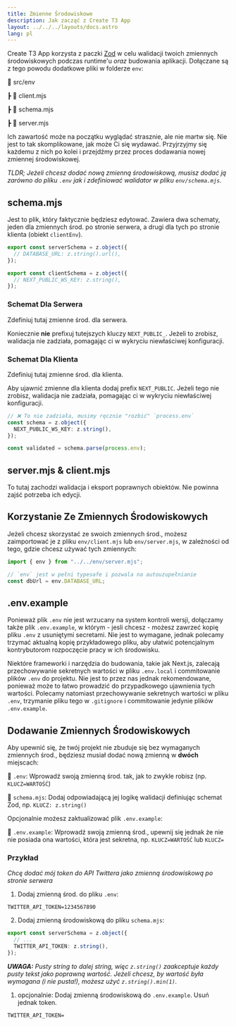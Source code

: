 ```yaml
---
title: Zmienne Środowiskowe
description: Jak zacząć z Create T3 App
layout: ../../../layouts/docs.astro
lang: pl
---
```


Create T3 App korzysta z paczki [Zod](https://github.com/colinhacks/zod) w celu walidacji twoich zmiennych środowiskowych podczas runtime'u _oraz_ budowania aplikacji. Dołączane są z tego powodu dodatkowe pliki w folderze `env`:

📁 src/env

┣ 📄 client.mjs

┣ 📄 schema.mjs

┣ 📄 server.mjs

Ich zawartość może na początku wyglądać strasznie, ale nie martw się. Nie jest to tak skomplikowane, jak może Ci się wydawać. Przyjrzyjmy się każdemu z nich po kolei i przejdźmy przez proces dodawania nowej zmiennej środowiskowej.

_TLDR; Jeżeli chcesz dodać nową zmienną środowiskową, musisz dodać ją zarówno do pliku `.env` jak i zdefiniować walidator w pliku `env/schema.mjs`._

## schema.mjs

Jest to plik, który faktycznie będziesz edytować. Zawiera dwa schematy, jeden dla zmiennych środ. po stronie serwera, a drugi dla tych po stronie klienta (obiekt `clientEnv`).

```ts:env/schema.mjs
export const serverSchema = z.object({
  // DATABASE_URL: z.string().url(),
});

export const clientSchema = z.object({
  // NEXT_PUBLIC_WS_KEY: z.string(),
});
```

### Schemat Dla Serwera

Zdefiniuj tutaj zmienne środ. dla serwera.

Koniecznie **nie** prefixuj tutejszych kluczy `NEXT_PUBLIC_`. Jeżeli to zrobisz, walidacja nie zadziała, pomagając ci w wykryciu niewłaściwej konfiguracji.

### Schemat Dla Klienta

Zdefiniuj tutaj zmienne środ. dla klienta.

Aby ujawnić zmienne dla klienta dodaj prefix `NEXT_PUBLIC`. Jeżeli tego nie zrobisz, walidacja nie zadziała, pomagając ci w wykryciu niewłaściwej konfiguracji.

```ts
// ❌ To nie zadziała, musimy ręcznie "rozbić" `process.env`
const schema = z.object({
  NEXT_PUBLIC_WS_KEY: z.string(),
});

const validated = schema.parse(process.env);
```

## server.mjs & client.mjs

To tutaj zachodzi walidacja i eksport poprawnych obiektów. Nie powinna zajść potrzeba ich edycji.

## Korzystanie Ze Zmiennych Środowiskowych

Jeżeli chcesz skorzystać ze swoich zmiennych środ., możesz zaimportować je z pliku `env/client.mjs` lub `env/server.mjs`, w zależności od tego, gdzie chcesz używać tych zmiennych:

```ts:pages/api/hello.ts
import { env } from "../../env/server.mjs";

// `env` jest w pełni typesafe i pozwala na autouzupełnianie
const dbUrl = env.DATABASE_URL;
```

## .env.example

Ponieważ plik `.env` nie jest wrzucany na system kontroli wersji, dołączamy także plik `.env.example`, w którym - jesli chcesz - możesz zawrzeć kopię pliku `.env` z usuniętymi secretami. Nie jest to wymagane, jednak polecamy trzymać aktualną kopię przykładowego pliku, aby ułatwić potencjalnym kontrybutorom rozpoczęcie pracy w ich środowisku.

Niektóre frameworki i narzędzia do budowania, takie jak Next.js, zalecają przechowywanie sekretnych wartości w pliku `.env.local` i commitowanie plików `.env` do projektu. Nie jest to przez nas jednak rekomendowane, ponieważ może to łatwo prowadzić do przypadkowego ujawnienia tych wartości. Polecamy natomiast przechowywanie sekretnych wartości w pliku `.env`, trzymanie pliku tego w `.gitignore` i commitowanie jedynie plików `.env.example`.

## Dodawanie Zmiennych Środowiskowych

Aby upewnić się, że twój projekt nie zbuduje się bez wymaganych zmiennych środ., będziesz musiał dodać nową zmienną w **dwóch** miejscach:

📄 `.env`: Wprowadź swoją zmienną środ. tak, jak to zwykle robisz (np. `KLUCZ=WARTOŚĆ`)

📄 `schema.mjs`: Dodaj odpowiadającą jej logikę walidacji definiując schemat Zod, np. `KLUCZ: z.string()`

Opcjonalnie możesz zaktualizować plik `.env.example`:

📄 `.env.example`: Wprowadź swoją zmienną środ., upewnij się jednak że nie nie posiada ona wartości, która jest sekretna, np. `KLUCZ=WARTOŚĆ` lub `KLUCZ=`

### Przykład

_Chcę dodać mój token do API Twittera jako zmienną środowiskową po stronie serwera_

1. Dodaj zmienną środ. do pliku `.env`:

```
TWITTER_API_TOKEN=1234567890
```

2. Dodaj zmienną środowiskową do pliku `schema.mjs`:

```ts
export const serverSchema = z.object({
  // ...
  TWITTER_API_TOKEN: z.string(),
});
```

_**UWAGA:** Pusty string to dalej string, więc `z.string()` zaakceptuje każdy pusty tekst jako poprawną wartość. Jeżeli chcesz, by wartość była wymagana (i nie pusta!), możesz użyć `z.string().min(1)`._

1. opcjonalnie: Dodaj zmienną środowiskową do `.env.example`. Usuń jednak token.

```
TWITTER_API_TOKEN=
```

